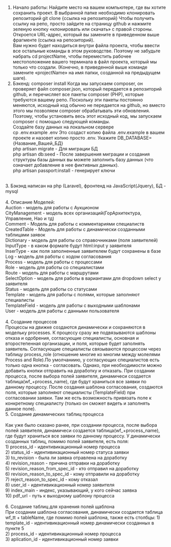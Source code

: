 1. Начало работы:
    Найдите место на вашем компьютере, где вы хотите сохранить проект. В выбранной папке необходимо клонировать репозиторий git clone {ссылка на репозиторий} Чтобы получить ссылку на репо, просто зайдите на страницу github и нажмите зеленую кнопку «клонировать или скачать» с правой стороны. Откроется URL-адрес, который вы замените в приведенном выше фрагменте (ссылка на репозиторий).<br/>
    Вам нужно будет находиться внутри файла проекта, чтобы ввести все остальные команды в этом руководстве. Поэтому не забудьте набрать cd projectName, чтобы переместить рабочее местоположение вашего терминала в файл проекта, который мы только что создали. (Конечно, в приведенной выше команде замените «projectName» на имя папки, созданной на предыдущем шаге).<br/>
2. Бэкенд:
    composer install Когда мы запускаем composer, он проверяет файл composer.json, который передается в репозиторий github, и перечисляет все пакеты composer (PHP), которые требуются вашему репо. Поскольку эти пакеты постоянно меняются, исходный код обычно не передается на github, но вместо этого мы позволяем composer обрабатывать эти обновления. Поэтому, чтобы установить весь этот исходный код, мы запускаем composer с помощью следующей команды.<br/>
    Создайте базу данных на локальном сервере<br/>
    cp .env.example .env Это создаст копию файла .env.example в вашем проекте и назовет копию просто .env. Укажите DB_DATABASE={Название_Вашей_БД}<br/>
    php artisan migrate - Для миграции БД<br/>
    php artisan db:seed - После завершения миграции и создания структуры базы данных вы можете заполнить базу данных (что означает добавление в нее фиктивных данных).<br/>
php artisan passport:install - генерирует ключи<br/>
<br/>
3. Бэкэнд написан на php (Laravel), фронтенд на JavaScript(Jquery), БД - mysql<br/>
<br/>
4. Описание Моделей:<br/>
    Auction - модель для работы с Аукционом<br/>
    CityManagement - модель всех организаций(ГорАрхитектура, Управление, Нао и тд)<br/>
    Comment - Модель для работы с комментариями специалиств<br/>
    CreatedTable - Модель для работы с динамически созданными таблицами заявок<br/>
    Dictionary - модель для работы со справочниками (поля заявителей)<br/>
    InputType - в каком формате будут html:input у заявителя<br/>
    InserType - как поля заполненные заявителем будут сохранены в базе<br/>
    Log - модель для работы с ходом согласования<br/>
    Process - модель для работы с процессами<br/>
    Role - модель для работы со специалистами<br/>
    Route - модель для работы с маршрутами<br/>
    SelectOption - модель для работы в вариантами для dropdown select  у заявителя<br/>
    Status - модель для работы со статусами<br/>
    Template - модель для работы с полями, которые заполняют специалисты<br/>
    TemplateField - модель для работы с выходными шаблонами<br/>
    User - модель для работы с данными пользователя<br/>
<br/>
4. Создание процессов
<br/>
    Процессы на движке создаются динамически и сохраняются в модельку processes. К процессу сразу же подвязываются шаблоны отказа и одобрения, согласующие специалисты, основная и второстепенная организации, и поля, которые будет заполнять заявитель. Согласующие специалисты связываются процессом через таблицу process_role (отношение многие ко многим между молелями Process and Role).По умолчаниию, у согласующих специалистов есть только одна кнопка - согласовать. Однако, при необходимости можно добавить кнопки отправить на доработку и отказать. При создании процесса, после выбора полей заявителя, динамичеси создается таблица(wf_+process_name), где будут храниться все заявки по данному процессу. После создания шаблона согласования, создаются поля, которые заполняют специалисты (TemplateField) при согласовании заявки. Там же есть возможность привязать поле к конкретному специалисту (только он сможет видеть и заполнять данное поле). 
<br/>
5. Создание динамических таблиц процесса <br/>
<br/>
    Как уже было сказано ранее, при создании процесса, после выбора полей заявителя, динамичеси создается таблица(wf_+process_name), где будут храниться все заявки по данному процессу. У динамически созданных таблиц, помимо полей заявителя, есть поля:<br/>
    1) process_id - идентивикационный номер процесса<br/>
    2) status_id - идентивикационный номер статуса заявки<br/>
    3) to_revision - была ли заявка отравлена на доработку<br/>
    4) revision_reason - причина отправки на доработку<br/>
    5) revision_reason_from_spec_id - кто отправил на доработку<br/>
    6) revision_reason_to_spec_id - кому отправили на доработку<br/>
    7) reject_reason_to_spec_id - кому отказал<br/>
    8) user_id - идентивикационный номер заявителя<br/>
    9) index_main - индекс, указывающий, у кого сейчас заявка<br/>
    10) pdf_url - путь к выходному шаблону процесса<br/><br/>
6. Создание таблиц для хранения полей щаблона<br/>
    При создании шаблона согласования, динамически создается таблица wf_tt + tableName, где помимо полей шаблона, также есть столбцы:
    1) template_id - идентивикационный номер динамически созданных в пункте 5 <br/>
    2) process_id - идентивикационный номер процесса <br/>
    3) aplication_id - идентивикационный номер заявки <br/>
    
